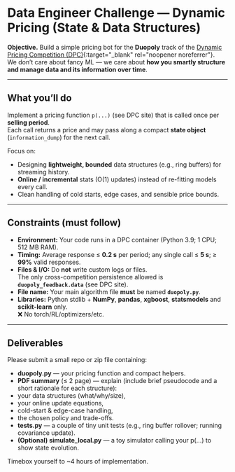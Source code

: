 # Data Engineer Challenge — Dynamic Pricing (State & Data Structures)

**Objective.** Build a simple pricing bot for the **Duopoly** track of the [Dynamic Pricing Competition (DPC)](https://www.dynamic-pricing-competition.com/getting-started/){:target="_blank" rel="noopener noreferrer"}.  
We don’t care about fancy ML — we care about **how you smartly structure and manage data and its information over time**.

---

## What you’ll do

Implement a pricing function `p(...)` (see DPC site) that is called once per **selling period**.  
Each call returns a price and may pass along a compact **state object** (`information_dump`) for the next call.

Focus on:
- Designing **lightweight, bounded** data structures (e.g., ring buffers) for streaming history.
- **Online / incremental** stats (O(1) updates) instead of re-fitting models every call.
- Clean handling of cold starts, edge cases, and sensible price bounds.

---

## Constraints (must follow)

- **Environment:** Your code runs in a DPC container (Python 3.9; 1 CPU; 512 MB RAM).
- **Timing:** Average response ≤ **0.2 s** per period; any single call ≤ **5 s**; ≥ **99%** valid responses.
- **Files & I/O:** Do **not** write custom logs or files.  
  The only cross-competition persistence allowed is **`duopoly_feedback.data`** (see DPC site).
- **File name:** Your main algorithm file **must** be named **`duopoly.py`**.
- **Libraries:** Python stdlib + **NumPy**, **pandas**, **xgboost**, **statsmodels** and **scikit-learn** only.  
  ❌ No torch/RL/optimizers/etc.


---

## Deliverables

Please submit a small repo or zip file containing:

- **duopoly.py** — your pricing function and compact helpers.
- **PDF summary** (≤ 2 page) — explain (include brief pseudocode and a short rationale for each structure):
-   your data structures (what/why/size),
-   your online update equations,
-   cold-start & edge-case handling,
-   the chosen policy and trade-offs.
- **tests.py** — a couple of tiny unit tests (e.g., ring buffer rollover; running covariance update).
- **(Optional) simulate_local.py** — a toy simulator calling your p(...) to show state evolution.

Timebox yourself to ~4 hours of implementation. 
